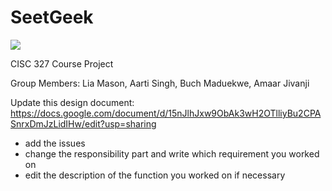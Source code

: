# SeetGeek

[![](https://github.com/lia-mason/SeetGeek/workflows/Python%20application/badge.svg)]()

CISC 327 Course Project

Group Members: Lia Mason, Aarti Singh, Buch Maduekwe, Amaar Jivanji

Update this design document: https://docs.google.com/document/d/15nJlhJxw9ObAk3wH2OTlliyBu2CPASnrxDmJzLidIHw/edit?usp=sharing

- add the issues
- change the responsibility part and write which requirement you worked on
- edit the description of the function you worked on if necessary
